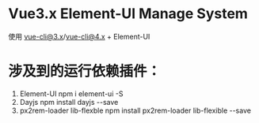 # Vue3.x Element-UI Manage System
使用 vue-cli@3.x/vue-cli@4.x + Element-UI

# 涉及到的运行依赖插件：
1. Element-UI
   npm i element-ui -S  
2. Dayjs
   npm install dayjs --save
3. px2rem-loader lib-flexble
   npm install px2rem-loader  lib-flexible --save
